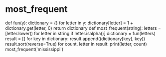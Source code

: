 # most_frequent 
def fun(y):
    dictionary = {}
    for letter in y:
        dictionary[letter] = 1 + dictionary.get(letter, 0)
    return dictionary
def most_frequent(string):
    letters = [letter.lower() for letter in string if letter.isalpha()]
    dictionary = fun(letters)
    result = []
    for key in dictionary:
        result.append((dictionary[key], key))
    result.sort(reverse=True)
    for count, letter in result:
        print(letter, count)
most_frequent('mississippi')
